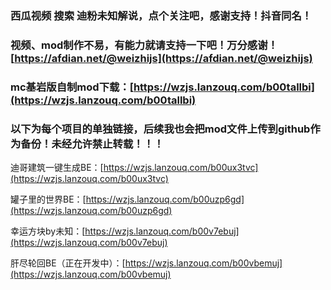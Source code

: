 ### 西瓜视频 搜索 迪粉未知解说，点个关注吧，感谢支持！抖音同名！
### 视频、mod制作不易，有能力就请支持一下吧！万分感谢！[https://afdian.net/@weizhijs](https://afdian.net/@weizhijs)

### mc基岩版自制mod下载：[https://wzjs.lanzouq.com/b00tallbi](https://wzjs.lanzouq.com/b00tallbi)

### 以下为每个项目的单独链接，后续我也会把mod文件上传到github作为备份！未经允许禁止转载！！！
迪哥建筑一键生成BE：[https://wzjs.lanzouq.com/b00ux3tvc](https://wzjs.lanzouq.com/b00ux3tvc)

罐子里的世界BE：[https://wzjs.lanzouq.com/b00uzp6gd](https://wzjs.lanzouq.com/b00uzp6gd)

幸运方块by未知：[https://wzjs.lanzouq.com/b00v7ebuj](https://wzjs.lanzouq.com/b00v7ebuj)

肝尽轮回BE（正在开发中）：[https://wzjs.lanzouq.com/b00vbemuj](https://wzjs.lanzouq.com/b00vbemuj)

